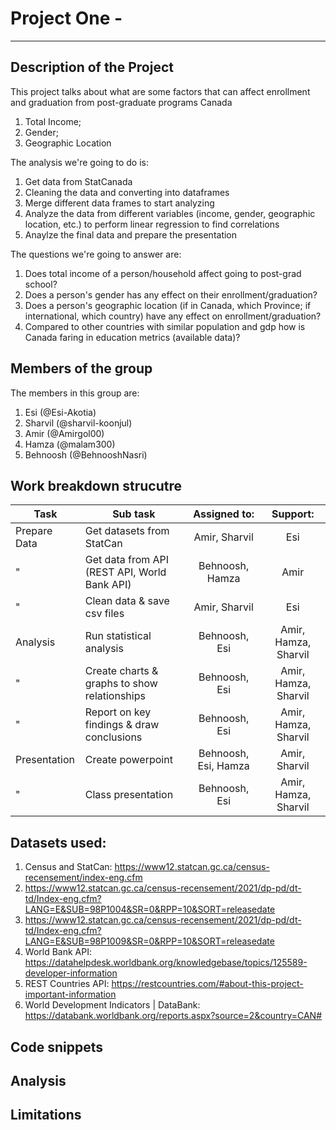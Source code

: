 # Project One - 

---

## Description of the Project 

This project talks about what are some factors that can affect enrollment and graduation from post-graduate programs Canada

1. Total Income;
2. Gender;
3. Geographic Location 


The analysis we're going to do is: 

1. Get data from StatCanada
2. Cleaning the data and converting into dataframes
3. Merge different data frames to start analyzing
2. Analyze the data from different variables (income, gender, geographic location, etc.) to perform linear regression to find correlations
3. Anaylze the final data and prepare the presentation

The questions we're going to answer are: 

1. Does total income of a person/household affect going to post-grad school? 
2. Does a person's gender has any effect on their enrollment/graduation? 
3. Does a person's geographic location (if in Canada, which Province; if international, which country) have any effect on enrollment/graduation?
4. Compared to other countries with similar population and gdp how is Canada faring in education metrics (available data)?


## Members of the group

The members in this group are: 
1. Esi (@Esi-Akotia)
2. Sharvil (@sharvil-koonjul)
3. Amir (@Amirgol00)
4. Hamza (@malam300)
5. Behnoosh (@BehnooshNasri)


## Work breakdown strucutre

| Task     | Sub task   | Assigned to:   | Support:  |
| ------------- |-------------| :-----:|  :-----:|
| Prepare Data | Get datasets from StatCan | Amir, Sharvil | Esi |
| " | Get data from API (REST API, World Bank API) | Behnoosh, Hamza | Amir |
| " | Clean data & save csv files  | Amir, Sharvil      |  Esi |
| Analysis | Run statistical analysis | Behnoosh, Esi   |    Amir, Hamza, Sharvil |
| " | Create charts & graphs to show relationships | Behnoosh, Esi   |    Amir, Hamza, Sharvil |
| " | Report on key findings & draw conclusions | Behnoosh, Esi   |    Amir, Hamza, Sharvil |
| Presentation | Create powerpoint | Behnoosh, Esi, Hamza | Amir, Sharvil |
| " | Class presentation | Behnoosh, Esi | Amir, Hamza, Sharvil |


## Datasets used: 

1.  Census and StatCan: https://www12.statcan.gc.ca/census-recensement/index-eng.cfm
2.  https://www12.statcan.gc.ca/census-recensement/2021/dp-pd/dt-td/Index-eng.cfm?LANG=E&SUB=98P1004&SR=0&RPP=10&SORT=releasedate
3.  https://www12.statcan.gc.ca/census-recensement/2021/dp-pd/dt-td/Index-eng.cfm?LANG=E&SUB=98P1009&SR=0&RPP=10&SORT=releasedate 
4.  World Bank API: https://datahelpdesk.worldbank.org/knowledgebase/topics/125589-developer-information
5.  REST Countries API: https://restcountries.com/#about-this-project-important-information 
6. World Development Indicators | DataBank: https://databank.worldbank.org/reports.aspx?source=2&country=CAN#  

## Code snippets


## Analysis 



## Limitations
